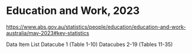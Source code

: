 # Education and Work, 2023
https://www.abs.gov.au/statistics/people/education/education-and-work-australia/may-2023#key-statistics

Data Item List
Datacube 1 (Table 1-10)
Datacubes 2-19 (Tables 11-35)

